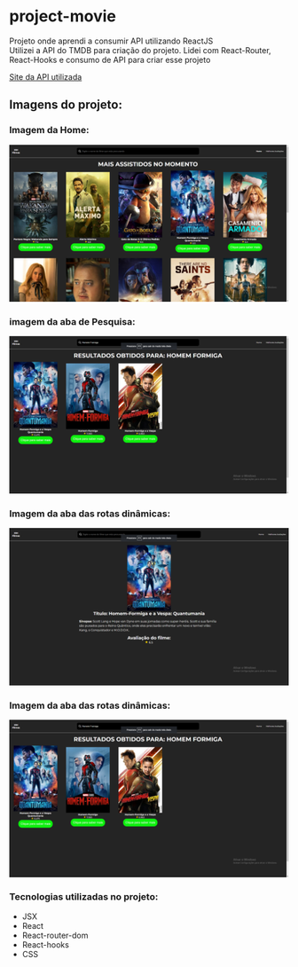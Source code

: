 # project-movie
Projeto onde aprendi a consumir API utilizando ReactJS <br/>
Utilizei a API do TMDB para criação do projeto.
Lidei com React-Router, React-Hooks e consumo de API para criar esse projeto

[Site da API utilizada](https://developers.themoviedb.org/3/getting-started/introduction)

## Imagens do projeto:

### Imagem da Home:
![Imagem da parte da home do site](image/home.png)

### imagem da aba de Pesquisa:
![Imagem da parte da home do site](image/search.png)

### Imagem da aba das rotas dinâmicas:
![Imagem da parte da home do site](image/rota_dinamica.png)


### Imagem da aba das rotas dinâmicas:
![Imagem da parte da home do site](image/search.png)


### Tecnologias utilizadas no projeto:
* JSX
* React
* React-router-dom
* React-hooks
* CSS